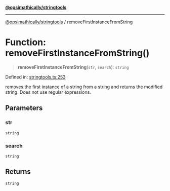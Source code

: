 [**@opsimathically/stringtools**](../README.md)

***

[@opsimathically/stringtools](../README.md) / removeFirstInstanceFromString

# Function: removeFirstInstanceFromString()

> **removeFirstInstanceFromString**(`str`, `search`): `string`

Defined in: [stringtools.ts:253](https://github.com/opsimathically/stringtools/blob/b055bf3b17cc9708499ff46423d7e765497f45ae/src/stringtools.ts#L253)

removes the first instance of a string from a string and returns
the modified string.  Does not use regular expressions.

## Parameters

### str

`string`

### search

`string`

## Returns

`string`
